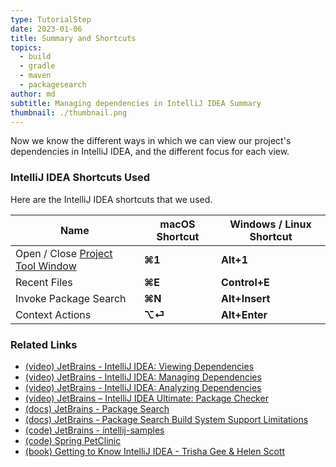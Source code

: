 ```yaml
---
type: TutorialStep
date: 2023-01-06
title: Summary and Shortcuts
topics:
  - build
  - gradle
  - maven
  - packagesearch
author: md
subtitle: Managing dependencies in IntelliJ IDEA Summary
thumbnail: ./thumbnail.png
---
```


Now we know the different ways in which we can view our project's dependencies in IntelliJ IDEA, and the different focus for each view.

### IntelliJ IDEA Shortcuts Used
Here are the IntelliJ IDEA shortcuts that we used.

| Name                                                                                             | macOS Shortcut | Windows / Linux Shortcut |
|--------------------------------------------------------------------------------------------------|----------------|--------------------------|
| Open / Close [Project Tool Window](https://www.jetbrains.com/help/idea/project-tool-window.html) | **⌘1**         | **Alt+1**                |
| Recent Files                                                                                     | **⌘E**         | **Control+E**            |
| Invoke Package Search                                                                            | **⌘N**         | **Alt+Insert**           |
| Context Actions                                                                                  | **⌥⏎**         | **Alt+Enter**            |

### Related Links
- [(video) JetBrains - IntelliJ IDEA: Viewing Dependencies](https://www.youtube.com/watch?v=1wnsc8hYM4c)
- [(video) JetBrains - IntelliJ IDEA: Managing Dependencies](https://www.youtube.com/watch?v=nqb9yAecM9Y)
- [(video) JetBrains - IntelliJ IDEA: Analyzing Dependencies](https://www.youtube.com/watch?v=La3Cp-O05eQ)
- [(video) JetBrains – IntelliJ IDEA Ultimate: Package Checker](https://www.youtube.com/watch?v=RWtN4WNQsX4)
- [(docs) JetBrains - Package Search](https://www.jetbrains.com/help/idea/package-search.html)
- [(docs) JetBrains - Package Search Build System Support Limitations](https://www.jetbrains.com/help/idea/package-search-build-system-support-limitations.html)
- [(code) JetBrains - intellij-samples](https://github.com/JetBrains/intellij-samples)
- [(code) Spring PetClinic](https://github.com/spring-projects/spring-petclinic)
- [(book) Getting to Know IntelliJ IDEA - Trisha Gee & Helen Scott](https://leanpub.com/gettingtoknowIntelliJIDEA)
